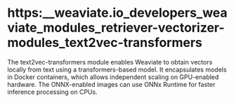 # https:\_\_weaviate.io_developers_weaviate_modules_retriever-vectorizer-modules_text2vec-transformers

The text2vec-transformers module enables Weaviate to obtain vectors locally from text using a transformers-based model. It encapsulates models in Docker containers, which allows independent scaling on GPU-enabled hardware. The ONNX-enabled images can use ONNx Runtime for faster inference processing on CPUs.
